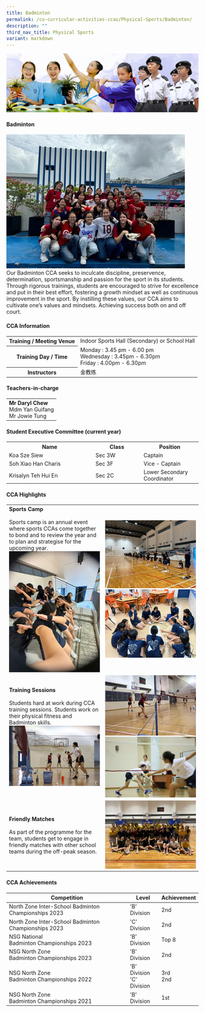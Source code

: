 ```yaml
---
title: Badminton
permalink: /co-curricular-activities-ccas/Physical-Sports/Badminton/
description: ""
third_nav_title: Physical Sports
variant: markdown
---
```

![](/images/01%20Banner%20Photos/05%20subpage%20cca.jpg)

#### **Badminton**

<img src="/images/06%20CCA/PS%20Badminton/Picture34.jpg">
<br>Our Badminton CCA seeks to inculcate discipline, preservence, determination, sportsmanship and passion for the sport in its students. Through rigorous trainings, students are encouraged to strive for excellence and put in their best effort, fostering a growth mindset as well as continuous improvement in the sport. By instilling these values, our CCA aims to cultivate one’s values and mindsets. Achieving success both on and off court.

#### **CCA Information**

<table style="width:100%">
<tbody>
<tr><th>Training / Meeting Venue</th><td>Indoor Sports Hall (Secondary) or School Hall</td></tr>
<tr><th>Training Day / Time</th><td>Monday : 3.45 pm - 6.00 pm<br>Wednesday : 3.45pm - 6.30pm<br>Friday : 4.00pm - 6.30pm</td></tr>
<tr><th>Instructors</th><td> 金教练</td></tr>
</tbody></table>

#### **Teachers-in-charge**

<table style="width:100%">
<tbody>
<tr><td><b>Mr Daryl Chew</b><br>Mdm Yan Guifang<br>Mr Jowie Tung </td></tr>
</tbody></table>

#### **Student Executive Committee (current year)**

<table style="width:100%">
<tbody>
<tr>
<th style="width:45%">Name</th>
<th style="width:25%">Class</th> 
<th style="width:30%">Position</th>
</tr>
<tr><td>Koa Sze Siew </td><td>Sec 3W</td><td>Captain</td></tr>
<tr><td>Soh Xiao Han Charis</td><td>Sec 3F</td><td>Vice - Captain</td></tr>
<tr><td>Krisalyn Teh Hui En</td><td>Sec 2C</td><td>Lower Secondary Coordinator</td></tr>
</tbody></table>

#### **CCA Highlights**

<table style="width:100%">
<tbody>
<tr><td style="width:50%"><b>Sports Camp</b><br><br>Sports camp is an annual event where sports CCAs come together to bond and to review the year and to plan and strategise for the upcoming year.<br><img src="/images/06%20CCA/PS%20Badminton/Picture23.jpg"><br></td>
<td><img src="/images/06%20CCA/PS%20Badminton/Picture22.jpg">
<br><img src="/images/06%20CCA/PS%20Badminton/Picture24.jpg"></td></tr>

<tr><td style="width:50%"><b>Training Sessions</b><br><br>Students hard at work during CCA training sessions. Students work on their physical fitness and Badminton skills.<br><img src="/images/06%20CCA/PS%20Badminton/Picture25.jpg"><br></td>
<td><img src="/images/06%20CCA/PS%20Badminton/Picture26.jpg">
<br><img src="/images/06%20CCA/PS%20Badminton/Picture27.jpg"></td></tr>
	
<tr><td style="width:50%"><b>Friendly Matches</b><br><br> As part of the programme for the team, students get to engage in friendly matches with other school teams during the off-peak season.</td>
<td><img src="/images/06%20CCA/PS%20Badminton/Picture28.jpg"></td></tr>	

</tbody></table>

#### **CCA Achievements**


| Competition | Level | Achievement |
| -------- | -------- | -------- |
| North Zone Inter-School Badminton Championships 2023     | 'B' Division     | 2nd    |
| North Zone Inter-School Badminton Championships 2023     | 'C' Division     | 2nd    |
| NSG National <br>Badminton Championships 2023     | 'B' Division     | Top 8     |
| NSG North Zone<br>Badminton Championships 2023     | 'B' Division     | 2nd     |
| NSG North Zone <br>Badminton Championships 2022     | 'B' Division<br>'C' Division     | 3rd<br>2nd     |
| NSG North Zone <br>Badminton Championships 2021     | 'B' Division     | 1st     |